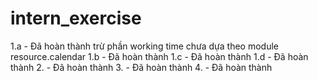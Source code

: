 # intern_exercise

1.a 
	- Đã hoàn thành trừ phần working time chưa dựa theo module resource.calendar
1.b
	- Đã hoàn thành 
1.c
	- Đã hoàn thành
1.d
	- Đã hoàn thành
2.
	- Đã hoàn thành
3. 
	- Đã hoàn thành
4. 
	- Đã hoàn thành